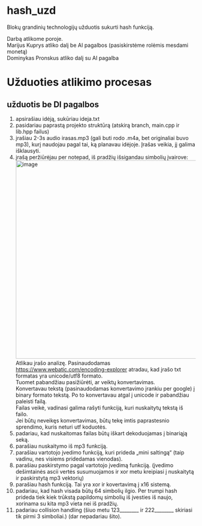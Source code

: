# hash_uzd
Blokų grandinių technologijų užduotis sukurti hash funkciją.

Darbą atlikome poroje.  
Marijus Kuprys atliko dalį be AI pagalbos (pasiskirstėme rolėmis mesdami monetą)  
Dominykas Pronskus atliko dalį su AI pagalba  

# __Užduoties atlikimo procesas__ #
## užduotis be DI pagalbos ##
1. apsirašiau idėją, sukūriau ideja.txt
2. pasidariau paprastą projekto struktūrą (atskirą branch, main.cpp ir lib.hpp failus)
3. įrašiau 2-3s audio irasas.mp3 (gali buti rodo .m4a, bet originaliai buvo mp3), kurį naudojau pagal tai, ką planavau idėjoje. Įrašas veikia, jį galima išklausyti.
4. įrašą peržiūrėjau per notepad, iš pradžių išsigandau simbolių įvairove:
   <img width="803" height="528" alt="image" src="https://github.com/user-attachments/assets/9649c1d4-aad2-492a-8338-884012710c72" />  
   Atlikau įrašo analizę. Pasinaudodamas https://www.webatic.com/encoding-explorer atradau, kad įrašo txt formatas yra unicode/utf8 formato.  
   Tuomet pabandžiau pasižiūrėti, ar veiktų konvertavimas.  
   Konvertavau tekstą (pasinaudodamas konvertavimo įrankiu per google) į binary formato tekstą. Po to konvertavau atgal į unicode ir pabandžiau paleisti failą.  
   Failas veikė, vadinasi galima rašyti funkciją, kuri nuskaitytų tekstą iš failo.  
   Jei būtų neveikęs konvertavimas, būtų tekę imtis paprastesnio sprendimo, kuris neturi utf koduotės.
5. padariau, kad nuskaitomas failas būtų iškart dekoduojamas į binariąją seką.
6. parašiau nuskaitymo iš mp3 funkciją.
7. parašiau vartotojo įvedimo funkciją, kuri prideda „mini saltingą“ (taip vadinu, nes visiems pridedamas vienodas).
8. parašiau paskirstymo pagal vartotojo įvedimą funkciją. (įvedimo dešimtainės ascii vertės susumuojamos ir xor metu kreipiasi į nuskaitytą ir paskirstytą mp3 vektorių)
9. parašiau hash funkciją. Tai yra xor ir kovertavimą į x16 sistemą.
10. padariau, kad hash visada būtų 64 simbolių ilgio. Per trumpi hash prideda tiek kiek trūkstą papildomų simbolių iš įvesties iš naujo, xorinama su kita mp3 vieta nei iš pradžių.
11. padariau collision handling (šiuo metu 123________ ir 222________ skiriasi tik pirmi 3 simboliai.) (dar nepadariau šito).
